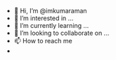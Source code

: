 - 👋 Hi, I’m @imkumaraman
- 👀 I’m interested in ...
- 🌱 I’m currently learning ...
- 💞️ I’m looking to collaborate on ...
- 📫 How to reach me
- 

<!---
imkumaraman/imkumaraman is a ✨ special ✨ repository because its `README.md` (this file) appears on your GitHub profile.
You can click the Preview link to take a look at your changes.
--->
